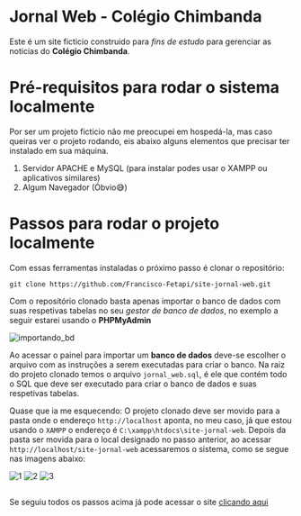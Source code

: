# Jornal Web - Colégio Chimbanda

Este é um site ficticio construido para _fins de estudo_ para gerenciar as noticias do **Colégio Chimbanda**.

# Pré-requisitos para rodar o sistema localmente
Por ser um projeto ficticio não me preocupei em hospedá-la, mas caso queiras ver o projeto rodando, eis abaixo alguns elementos que precisar ter instalado em sua máquina.

1. Servidor APACHE e MySQL (para instalar podes usar o XAMPP ou aplicativos similares)
2. Algum Navegador (Óbvio😅)

# Passos para rodar o projeto localmente

Com essas ferramentas instaladas o próximo passo é clonar o repositório:
```
git clone https://github.com/Francisco-Fetapi/site-jornal-web.git
```

Com o repositório clonado basta apenas importar o banco de dados com suas respetivas tabelas no seu _gestor de banco de dados_, no exemplo a seguir estarei usando o **PHPMyAdmin**

![importando_bd](https://user-images.githubusercontent.com/74926014/175775785-c8792c9a-6d77-425d-b222-292519af9954.PNG)

Ao acessar o painel para importar um __banco de dados__ deve-se escolher o arquivo com as instruções a serem executadas para criar o banco. Na raiz do projeto clonado temos o arquivo `jornal_web.sql`, é ele que contém todo o SQL que deve ser executado para criar o banco de dados e suas respetivas tabelas.

Quase que ia me esquecendo: O projeto clonado deve ser movido para a pasta onde o endereço `http://localhost` aponta, no meu caso, já que estou usando o `XAMPP` o endereço é `C:\xampp\htdocs\site-jornal-web`. Depois da pasta ser movida para o local designado no passo anterior, ao acessar `http://localhost/site-jornal-web` acessaremos o sistema, como se segue nas imagens abaixo:

![1](https://user-images.githubusercontent.com/74926014/175776086-11d6517c-9efd-44d4-8f83-e131d574bd1e.PNG)
![2](https://user-images.githubusercontent.com/74926014/175776103-1359ccfe-0d5a-4455-8f34-205cb2556082.PNG)
![3](https://user-images.githubusercontent.com/74926014/175776119-16e28d94-9039-443f-94ee-a38ff874ef40.PNG)

##

Se seguiu todos os passos acima já pode acessar o site <a href="http://localhost/site-jornal-web">clicando aqui</a>
